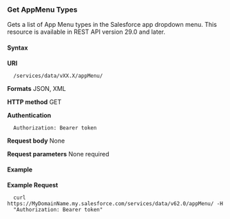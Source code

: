 ### Get AppMenu Types

Gets a list of App Menu types in the Salesforce app dropdown menu. This resource is available in REST API version 29.0 and later.

#### Syntax

**URI**
```
  /services/data/vXX.X/appMenu/

```
**Formats**
JSON, XML

**HTTP method**
GET

**Authentication**
```
  Authorization: Bearer token

```
**Request body**
None

**Request parameters**
None required

#### Example

**Example Request**
```
  curl https://MyDomainName.my.salesforce.com/services/data/v62.0/appMenu/ -H
  "Authorization: Bearer token"
